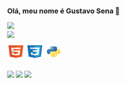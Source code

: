 ### Olá, meu nome é  <strong>Gustavo Sena</strong> 👋

<a href="https://github.com/gustavosenamp">
  <img height="180em" src="https://github-readme-stats.vercel.app/api?username=gustavosenamp&theme=buefy&show_icons=true" />
</a>
<br>
<a href="https://github.com/Gurupreet">
 <img align="center" src="https://github-readme-stats.vercel.app/api/top-langs/?username=gustavosenamp&theme=buefy&hide_langs_below=1" />
</a>


<div style="display: inline_block"><br>
  <img align="center" alt="Rafa-HTML" height="30" width="40" src="https://raw.githubusercontent.com/devicons/devicon/master/icons/html5/html5-original.svg">
  <img align="center" alt="Rafa-CSS" height="30" width="40" src="https://raw.githubusercontent.com/devicons/devicon/master/icons/css3/css3-original.svg">
  <img align="center" alt="Rafa-Python" height="30" width="40" src="https://raw.githubusercontent.com/devicons/devicon/master/icons/python/python-original.svg">
</div>
  
  ##
 
<div> 
  <a href="https://instagram.com/gustavosenamp" target="_blank"><img src="https://img.shields.io/badge/-Instagram-%23E4405F?style=for-the-badge&logo=instagram&logoColor=white" target="_blank"></a>
  <a href = "gustavosena07052005@gmail.com"><img src="https://img.shields.io/badge/-Gmail-%23333?style=for-the-badge&logo=gmail&logoColor=white" target="_blank"></a>
  <a href="https://www.linkedin.com/in/gustavo-sena-577045232" target="_blank"><img src="https://img.shields.io/badge/-LinkedIn-%230077B5?style=for-the-badge&logo=linkedin&logoColor=white" target="_blank"></a> 
  
</div>
